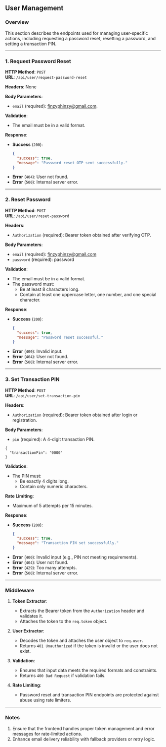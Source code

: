 ## **User Management**

### Overview

This section describes the endpoints used for managing user-specific actions, including requesting a password reset, resetting a password, and setting a transaction PIN.

---

### 1. **Request Password Reset**

**HTTP Method**: `POST`  
**URL**: `/api/user/request-password-reset`

**Headers**: None

**Body Parameters**:

- `email` (required): finzyphinzy@gmail.com.

**Validation**:

- The email must be in a valid format.

**Response**:

- **Success** (`200`):
  ```json
  {
    "success": true,
    "message": "Password reset OTP sent successfully."
  }
  ```
- **Error** (`404`): User not found.
- **Error** (`500`): Internal server error.

---

### 2. **Reset Password**

**HTTP Method**: `POST`  
**URL**: `/api/user/reset-password`

**Headers**:

- `Authorization` (required): Bearer token obtained after verifying OTP.

**Body Parameters**:

- `email` (required): finzyphinzy@gmail.com
- `password` (required): password

**Validation**:

- The email must be in a valid format.
- The password must:
  - Be at least 8 characters long.
  - Contain at least one uppercase letter, one number, and one special character.

**Response**:

- **Success** (`200`):
  ```json
  {
    "success": true,
    "message": "Password reset successful."
  }
  ```
- **Error** (`400`): Invalid input.
- **Error** (`404`): User not found.
- **Error** (`500`): Internal server error.

---

### 3. **Set Transaction PIN**

**HTTP Method**: `POST`  
**URL**: `/api/user/set-transaction-pin`

**Headers**:

- `Authorization` (required): Bearer token obtained after login or registration.

**Body Parameters**:

- `pin` (required): A 4-digit transaction PIN.

```
{
  "transactionPin": "0000"
}
```

**Validation**:

- The PIN must:
  - Be exactly 4 digits long.
  - Contain only numeric characters.

**Rate Limiting**:

- Maximum of 5 attempts per 15 minutes.

**Response**:

- **Success** (`200`):
  ```json
  {
    "success": true,
    "message": "Transaction PIN set successfully."
  }
  ```
- **Error** (`400`): Invalid input (e.g., PIN not meeting requirements).
- **Error** (`404`): User not found.
- **Error** (`429`): Too many attempts.
- **Error** (`500`): Internal server error.

---

### Middleware

1. **Token Extractor**:

   - Extracts the Bearer token from the `Authorization` header and validates it.
   - Attaches the token to the `req.token` object.

2. **User Extractor**:

   - Decodes the token and attaches the user object to `req.user`.
   - Returns `401 Unauthorized` if the token is invalid or the user does not exist.

3. **Validation**:

   - Ensures that input data meets the required formats and constraints.
   - Returns `400 Bad Request` if validation fails.

4. **Rate Limiting**:
   - Password reset and transaction PIN endpoints are protected against abuse using rate limiters.

---

### Notes

1. Ensure that the frontend handles proper token management and error messages for rate-limited actions.
2. Enhance email delivery reliability with fallback providers or retry logic.
